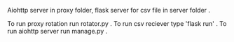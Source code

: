 Aiohttp server in proxy folder, flask server for csv file in server folder .

To run proxy rotation run rotator.py .
To run csv reciever type 'flask run' .
To run aiohttp server run manage.py  .

